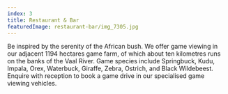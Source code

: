 ```yaml
---
index: 3
title: Restaurant & Bar
featuredImage: restaurant-bar/img_7305.jpg
---
```


Be inspired by the serenity of the African bush. We offer game viewing in our adjacent 1194 hectares game farm, of which about ten kilometres runs on the banks of the Vaal River. Game species include Springbuck, Kudu, Impala, Orex, Waterbuck, Giraffe, Zebra, Ostrich, and Black Wildebeest. Enquire with reception to book a game drive in our specialised game viewing vehicles.
